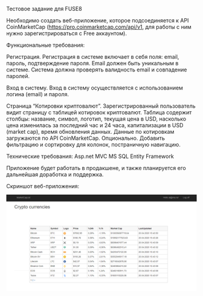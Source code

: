 Тестовое задание для FUSE8

Необходимо создать веб-приложение, которое подсоединяется к API
CoinMarketCap (https://pro.coinmarketcap.com/api/v1, для работы с ним
нужно зарегистрироваться с Free аккаунтом).

Функциональные требования:

Регистрация.
Регистрация в системе включает в себя поля: email, пароль,
подтверждение пароля. Email должен быть уникальным в системе. Система
должна проверять валидность email и совпадение паролей.

Вход в систему.
Вход в систему осуществляется с использованием логина (email) и пароля.

Страница “Котировки криптовалют”.
Зарегистрированный пользователь видит страницу с таблицей котировок криптовалют.
Таблица содержит столбцы: название, символ, логотип, текущая цена в
USD, насколько цена изменилась за последний час и 24 часа,
капитализации в USD (market cap), время обновления данных. Данные по
котировкам загружаются по API CoinMarketCap.
Опционально. Добавить фильтрацию и сортировку для колонок,
постраничную навигацию.

Технические требования:
Asp.net MVC
MS SQL
Entity Framework

Приложение будет работать в продакшене, и также планируется его
дальнейшая доработка и поддержка.

Скриншот веб-приложения:

![Image alt](https://github.com/EvgenGarif/CoinMarketCap/blob/master/CoinMarketCap/CoinMarketCap/App_Data/MarketCapList.png)
